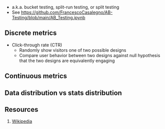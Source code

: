 - a.k.a. bucket testing, split-run testing, or split testing
- See https://github.com/FrancescoCasalegno/AB-Testing/blob/main/AB_Testing.ipynb

## Discrete metrics

- Click-through rate (CTR)
  - Randomly show visitors one of two possible designs
  - Compare user behavior between two designs against null hypothesis that the two designs are equivalently engaging

## Continuous metrics

## Data distribution vs stats distribution

## Resources

1. [Wikipedia](https://en.wikipedia.org/wiki/A/B_testing)